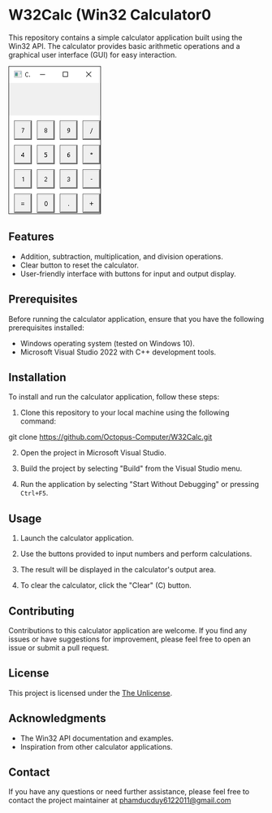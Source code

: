 # W32Calc (Win32 Calculator0

This repository contains a simple calculator application built using the Win32 API. The calculator provides basic arithmetic operations and a graphical user interface (GUI) for easy interaction.

![alt text](screenshot.png)

## Features

- Addition, subtraction, multiplication, and division operations.
- Clear button to reset the calculator.
- User-friendly interface with buttons for input and output display.

## Prerequisites

Before running the calculator application, ensure that you have the following prerequisites installed:

- Windows operating system (tested on Windows 10).
- Microsoft Visual Studio 2022 with C++ development tools.

## Installation

To install and run the calculator application, follow these steps:

1. Clone this repository to your local machine using the following command:

git clone https://github.com/Octopus-Computer/W32Calc.git

2. Open the project in Microsoft Visual Studio.

3. Build the project by selecting "Build" from the Visual Studio menu.

4. Run the application by selecting "Start Without Debugging" or pressing `Ctrl+F5`.

## Usage

1. Launch the calculator application.

2. Use the buttons provided to input numbers and perform calculations.

3. The result will be displayed in the calculator's output area.

4. To clear the calculator, click the "Clear" (C) button.

## Contributing

Contributions to this calculator application are welcome. If you find any issues or have suggestions for improvement, please feel free to open an issue or submit a pull request.

## License

This project is licensed under the [The Unlicense](LICENSE).

## Acknowledgments

- The Win32 API documentation and examples.
- Inspiration from other calculator applications.

## Contact

If you have any questions or need further assistance, please feel free to contact the project maintainer at phamducduy6122011@gmail.com
